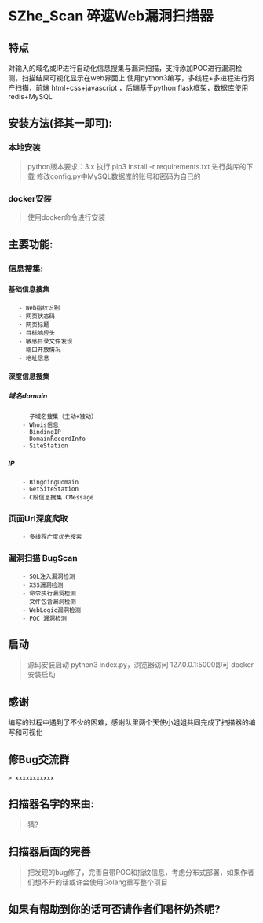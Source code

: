 # SZhe_Scan 碎遮Web漏洞扫描器

## 特点
 对输入的域名或IP进行自动化信息搜集与漏洞扫描，支持添加POC进行漏洞检测，扫描结果可视化显示在web界面上
 使用python3编写，多线程+多进程进行资产扫描，前端 html+css+javascript ，后端基于python flask框架，数据库使用redis+MySQL

## 安装方法(择其一即可):
   ### 本地安装
   > python版本要求：3.x
   > 执行 pip3 install -r requirements.txt 进行类库的下载
   > 修改config.py中MySQL数据库的账号和密码为自己的
   
   ### docker安装
   > 使用docker命令进行安装

## 主要功能:
   ### 信息搜集:
   #### 基础信息搜集
       - Web指纹识别
       - 网页状态码
       - 网页标题
       - 目标响应头
       - 敏感目录文件发现
       - 端口开放情况
       - 地址信息
   #### 深度信息搜集
   ##### 域名domain
        - 子域名搜集（主动+被动）
        - Whois信息
        - BindingIP
        - DomainRecordInfo
        - SiteStation
   ##### IP
        - BingdingDomain
        - GetSiteStation
        - C段信息搜集 CMessage
   ### 页面Url深度爬取
        - 多线程广度优先搜索
   ### 漏洞扫描 BugScan
        - SQL注入漏洞检测
        - XSS漏洞检测
        - 命令执行漏洞检测
        - 文件包含漏洞检测
        - WebLogic漏洞检测
        - POC 漏洞检测
   
## 启动
   > 源码安装启动 python3 index.py，浏览器访问 127.0.0.1:5000即可
   > docker安装启动 

## 感谢
   编写的过程中遇到了不少的困难，感谢队里两个天使小姐姐共同完成了扫描器的编写和可视化
   
## 修Bug交流群
    > xxxxxxxxxxx


## 扫描器名字的来由:
   > 猜?

## 扫描器后面的完善
   > 把发现的bug修了，完善自带POC和指纹信息，考虑分布式部署，如果作者们想不开的话或许会使用Golang重写整个项目
   
## 如果有帮助到你的话可否请作者们喝杯奶茶呢?
